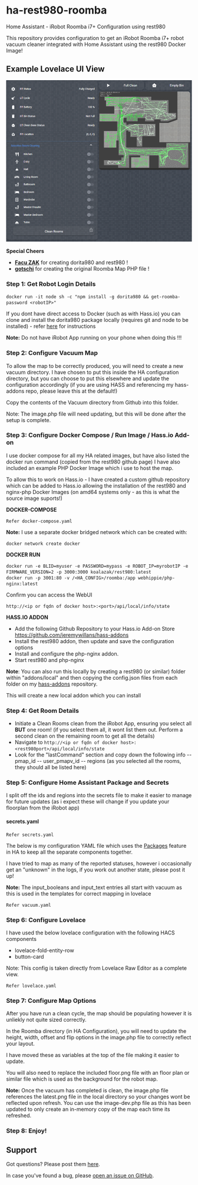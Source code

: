 # ha-rest980-roomba

Home Assistant - iRobot Roomba i7+ Configuration using rest980

This repository provides configuration to get an iRobot Roomba i7+ robot vacuum cleaner integrated with Home Assistant using the rest980 Docker Image!

## Example Lovelace UI View

![Lovelace Example](lovelace_example.png)

**Special Cheers** 
- **[Facu ZAK](https://github.com/koalazak)** for creating dorita980 and rest980 !
- **[gotschi](https://community.home-assistant.io/u/gotschi/summary)** for creating the original Roomba Map PHP file !

### Step 1: Get Robot Login Details

```
docker run -it node sh -c "npm install -g dorita980 && get-roomba-password <robotIP>"
```

If you dont have direct access to Docker (such as with Hass.io) you can clone and install the dorita980 package locally (requires git and node to be installed) - refer [here](https://github.com/koalazak/dorita980#how-to-get-your-usernameblid-and-password) for instructions

**Note:** Do not have iRobot App running on your phone when doing this !!!

### Step 2: Configure Vacuum Map
To allow the map to be correctly produced, you will need to create a new vacuum directory. I have chosen to put this inside the HA configuration directory, but you can choose to put this elsewhere and update the configuration accordingly (if you are using HASS and referencing my hass-addons repo, please leave this at the default!)

Copy the contents of the Vacuum directory from Github into this folder.

Note: The image.php file will need updating, but this will be done after the setup is complete.

### Step 3: Configure Docker Compose / Run Image / Hass.io Add-on
I use docker compose for all my HA related images, but have also listed the docker run command (copied from the rest980 github page)
I have also included an example PHP Docker Image which i use to host the map.

To allow this to work on Hass.io - I have created a custom github repository which can be added to Hass.io allowing the installation of the rest980 and nginx-php Docker Images (on amd64 systems only - as this is what the source image suports!)

**DOCKER-COMPOSE**
```
Refer docker-compose.yaml
```
**Note:** I use a separate docker bridged network which can be created with:
```
docker network create docker
```

**DOCKER RUN**
```
docker run -e BLID=myuser -e PASSWORD=mypass -e ROBOT_IP=myrobotIP -e FIRMWARE_VERSION=2 -p 3000:3000 koalazak/rest980:latest
docker run -p 3001:80 -v /<HA_CONFIG>/roomba:/app webhippie/php-nginx:latest
```

Confirm you can access the WebUI
```
http://<ip or fqdn of docker host>:<port>/api/local/info/state
```
**HASS.IO ADDON**

- Add the following Github Repository to your Hass.io Add-on Store
  https://github.com/jeremywillans/hass-addons
- Install the rest980 addon, then update and save the configuration options 
- Install and configure the php-nginx addon.
- Start rest980 and php-nginx

**Note**: You can also run this locally by creating a rest980 (or similar) folder within "addons/local" and then copying the config.json files from each folder on my [hass-addons](https://github.com/jeremywillans/hass-addons/) repository. 

This will create a new local addon which you can install

### Step 4: Get Room Details

* Initiate a Clean Rooms clean from the iRobot App, ensuring you select all **BUT** one room! (if you select them all, it wont list them out. Perform a second clean on the remaining room to get all the details)
* Navigate to ```http://<ip or fqdn of docker host>:<rest980port>/api/local/info/state```
* Look for the "lastCommand" section and copy down the following info 
-- pmap_id
-- user_pmapv_id
-- regions (as you selected all the rooms, they should all be listed here)

### Step 5: Configure Home Assistant Package and Secrets

I split off the ids and regions into the secrets file to make it easier to manage for future updates (as i expect these will change if you update your floorplan from the iRobot app)

#### secrets.yaml
```
Refer secrets.yaml
```

The below is my configuration YAML file which uses the [Packages](https://www.home-assistant.io/docs/configuration/packages/) feature in HA to keep all the separate components together.

I have tried to map as many of the reported statuses, however i occasionally get an "unknown" in the logs, if you work out another state, please post it up!

**Note:** The input_booleans and input_text entries all start with vacuum as this is used in the templates for correct mapping in lovelace

```
Refer vacuum.yaml
```

### Step 6: Configure Lovelace

I have used the below lovelace configuration with the following HACS components

- lovelace-fold-entity-row
- button-card

Note: This config is taken directly from Lovelace Raw Editor as a complete view.

```
Refer lovelace.yaml
```

### Step 7: Configure Map Options

After you have run a clean cycle, the map should be populating however it is unliekly not quite sized correctly.

In the Roomba directory (in HA Configuration), you will need to update the height, width, offset and flip options in the image.php file to correctly reflect your layout.

I have moved these as variables at the top of the file making it easier to update.

You will also need to replace the included floor.png file with an floor plan or similar file which is used as the background for the robot map.

**Note:** Once the vacuum has completed is clean, the image.php file references the latest.png file in the local directory so your changes wont be reflected upon refresh.
You can use the image-dev.php file as this has been updated to only create an in-memory copy of the map each time its refreshed.

### Step 8: Enjoy!

## Support

Got questions? Please post them [here][forum].

In case you've found a bug, please [open an issue on GitHub][issue].

[forum]: https://community.home-assistant.io/t/irobot-roomba-i7-configuration-using-rest980/161175
[issue]: https://github.com/jeremywillans/ha-rest9800-roomba/issues